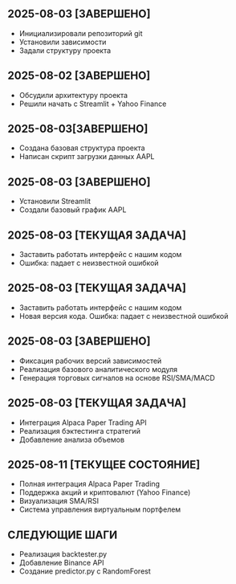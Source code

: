 
## 2025-08-03 [ЗАВЕРШЕНО]
- Инициализировали репозиторий git
- Установили зависимости
- Задали структуру проекта

## 2025-08-02 [ЗАВЕРШЕНО]
- Обсудили архитектуру проекта
- Решили начать с Streamlit + Yahoo Finance

## 2025-08-03[ЗАВЕРШЕНО]
- Создана базовая структура проекта
- Написан скрипт загрузки данных AAPL

## 2025-08-03 [ЗАВЕРШЕНО]
- Установили Streamlit
- Создали базовый график AAPL

## 2025-08-03 [ТЕКУЩАЯ ЗАДАЧА]
- Заставить работать интерфейс с нашим кодом
- Ошибка: падает c неизвестной ошибкой 

## 2025-08-03 [ТЕКУЩАЯ ЗАДАЧА]
- Заставить работать интерфейс с нашим кодом
- Новая версия кода. Ошибка: падает c неизвестной ошибкой 

## 2025-08-03 [ЗАВЕРШЕНО]
- Фиксация рабочих версий зависимостей
- Реализация базового аналитического модуля
- Генерация торговых сигналов на основе RSI/SMA/MACD

## 2025-08-03 [ТЕКУЩАЯ ЗАДАЧА]
- Интеграция Alpaca Paper Trading API
- Реализация бэктестинга стратегий
- Добавление анализа объемов

## 2025-08-11 [ТЕКУЩЕЕ СОСТОЯНИЕ]
- Полная интеграция Alpaca Paper Trading
- Поддержка акций и криптовалют (Yahoo Finance)
- Визуализация SMA/RSI
- Система управления виртуальным портфелем

## СЛЕДУЮЩИЕ ШАГИ
- Реализация backtester.py
- Добавление Binance API
- Создание predictor.py с RandomForest